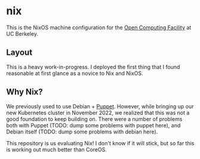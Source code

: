 # nix

This is the NixOS machine configuration for the [Open Computing Facility](https://ocf.berkeley.edu) at UC Berkeley.

## Layout

This is a heavy work-in-progress. I deployed the first thing that I found reasonable at first glance as a novice to Nix and NixOS.

## Why Nix?

We previously used to use Debian + [Puppet](https://github.com/ocf/puppet). However, while bringing up our new Kubernetes cluster in November 2022, we realized that this was not a good foundation to keep building on. There were a number of problems both with Puppet (TODO: dump some problems with puppet here), and Debian itself (TODO: dump some problems with debian here).

This repository is us evaluating Nix! I don't know if it will stick, but so far this is working out much better than CoreOS.

